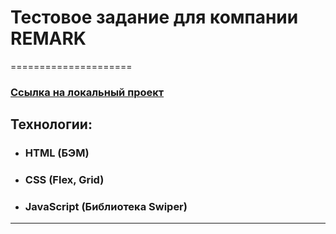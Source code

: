 # Тестовое задание для компании REMARK
=====================

### [Ссылка на локальный проект](https://lookatmixer.github.io/testovoe-remark/)

## Технологии:

- ### HTML (БЭМ)
- ### CSS (Flex, Grid)
- ### JavaScript (Библиотека Swiper)

---
